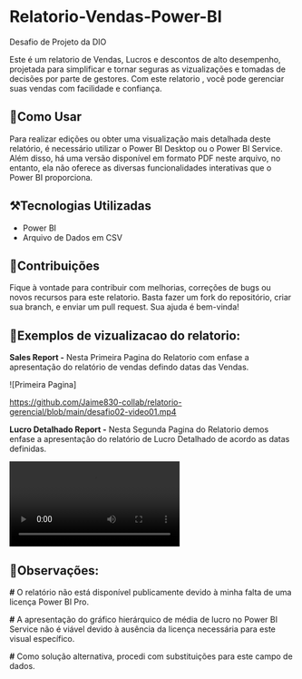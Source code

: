 # Relatorio-Vendas-Power-BI
Desafio de Projeto da DIO  

Este é um relatorio de Vendas, Lucros e descontos de alto desempenho, projetada para simplificar e tornar seguras as vizualizações e tomadas de decisões por parte de gestores. Com este relatorio , você pode gerenciar suas vendas com facilidade e confiança.

## :mag_right:Como Usar

Para realizar edições ou obter uma visualização mais detalhada deste relatório, é necessário utilizar o Power BI Desktop ou o Power BI Service. Além disso, há uma versão disponível em formato PDF neste arquivo, no entanto, ela não oferece as diversas funcionalidades interativas que o Power BI proporciona.

## :hammer_and_pick:Tecnologias Utilizadas

- Power BI
- Arquivo de Dados em CSV

## :pushpin:Contribuições

Fique à vontade para contribuir com melhorias, correções de bugs ou novos recursos para este relatorio. Basta fazer um fork do repositório, criar sua branch, e enviar um pull request. Sua ajuda é bem-vinda!

## :pushpin:Exemplos de vizualizacao do relatorio:

**Sales Report -** Nesta  Primeira Pagina do Relatorio com enfase a apresentação do relatório de vendas defindo datas das Vendas.

![Primeira Pagina] 

https://github.com/Jaime830-collab/relatorio-gerencial/blob/main/desafio02-video01.mp4

**Lucro Detalhado Report -** Nesta Segunda Pagina do Relatorio demos enfase a apresentação do relatório de Lucro Detalhado de acordo as datas definidas.

![Segunda Pagina](https://github.com/Jaime830-collab/relatorio-gerencial/blob/main/desafio02-video02.mp4)


## :pushpin:Observações:

**#** O relatório não está disponível publicamente devido à minha falta de uma licença Power BI Pro.

**#** A apresentação do gráfico hierárquico de média de lucro no Power BI Service não é viável devido à ausência da licença necessária para este visual específico.

**#** Como solução alternativa, procedi com substituições para este campo de dados.

